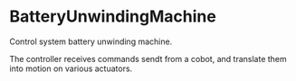 # BatteryUnwindingMachine
Control system battery unwinding machine.

The controller receives commands sendt from a cobot, and translate them into motion on various actuators.